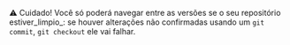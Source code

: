 :warning: Cuidado! Você só poderá navegar entre as versões se o seu repositório estiver_limpio_: se houver alterações não confirmadas usando um `git commit`, `git checkout` ele vai falhar.  